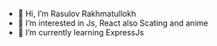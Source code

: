 - 👋 Hi, I’m Rasulov Rakhmatullokh
- 👀 I’m interested in Js, React also Scating and anime
- 🌱 I’m currently learning ExpressJs

<!---
Rama-2000/Rama-2000 is a ✨ special ✨ repository because its `README.md` (this file) appears on your GitHub profile.
You can click the Preview link to take a look at your changes.
--->
